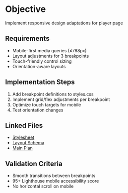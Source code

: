 # Objective
Implement responsive design adaptations for player page

## Requirements
- Mobile-first media queries (≤768px)
- Layout adjustments for 3 breakpoints
- Touch-friendly control sizing
- Orientation-aware layouts

## Implementation Steps
1. Add breakpoint definitions to styles.css
2. Implement grid/flex adjustments per breakpoint
3. Optimize touch targets for mobile
4. Test orientation changes

## Linked Files
- [Stylesheet](public/styles.css)
- [Layout Schema](../ROO#SUB_TASK_20250909_210343_C3D4/context.md)
- [Main Plan](../../plans/ROO#TASK_20250909_205351_A3C7_plan_overview.md)

## Validation Criteria
- Smooth transitions between breakpoints
- 95+ Lighthouse mobile accessibility score
- No horizontal scroll on mobile